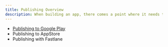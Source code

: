 ```yaml
---
title: Publishing Overview
description: When building an app, there comes a point where it needs to be published
---
```


- [Publishing to Google Play](/guide/publishing/android-google-play)
- Publishing to AppStore
- Publishing with Fastlane
